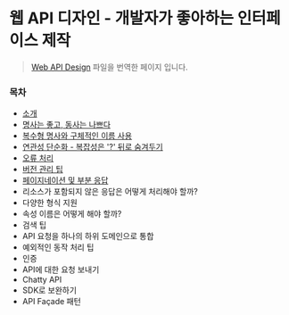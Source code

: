 # 웹 API 디자인 - 개발자가 좋아하는 인터페이스 제작

> [Web API Design](https://pages.apigee.com/rs/apigee/images/api-design-ebook-2012-03.pdf) 파일을 번역한 페이지 입니다.

### 목차

- [소개](./1.Introduction.md)
- [명사는 좋고, 동사는 나쁘다](./2.Nouns_are_good_verbs_are_bad.md)
- [복수형 명사와 구체적인 이름 사용](./3.Plural_nouns_and_concrete_names.md)
- [연관성 단순화 - 복잡성은 '?' 뒤로 숨겨두기](./4.Simplify_associations.md)
- [오류 처리](./5.Handling_errors.md)
- [버전 관리 팁](./6.Tips_for_versioning.md)
- [페이지네이션 및 부분 응답](./7.Pagination_and_partial_response.md)
- 리소스가 포함되지 않은 응답은 어떻게 처리해야 할까?
- 다양한 형식 지원
- 속성 이름은 어떻게 해야 할까?
- 검색 팁
- API 요청을 하나의 하위 도메인으로 통합
- 예외적인 동작 처리 팁
- 인증
- API에 대한 요청 보내기
- Chatty API
- SDK로 보완하기
- API Façade 패턴
